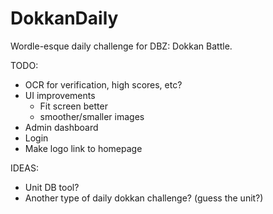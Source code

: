 # DokkanDaily
Wordle-esque daily challenge for DBZ: Dokkan Battle.


TODO:
* OCR for verification, high scores, etc?
* UI improvements
	- Fit screen better
	- smoother/smaller images
* Admin dashboard
* Login
* Make logo link to homepage

IDEAS:
* Unit DB tool?
* Another type of daily dokkan challenge? (guess the unit?)